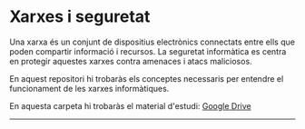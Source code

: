 # Xarxes i seguretat

Una xarxa és un conjunt de dispositius electrònics connectats entre ells que poden compartir informació i recursos. La seguretat informàtica es centra en protegir aquestes xarxes contra amenaces i atacs maliciosos.

En aquest repositori hi trobaràs els conceptes necessaris per entendre el funcionament de les xarxes informàtiques.

En aquesta carpeta hi trobaràs el material d'estudi: <a href="https://drive.google.com/drive/folders/1FEXW5WTvAY3Nf-AbEvSNVBl3iklYqX7q?usp=drive_link" target="_blank">Google Drive</a>

---
